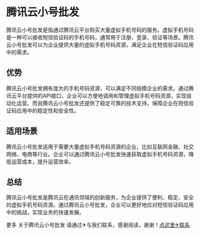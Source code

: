 # 腾讯云小号批发

腾讯云小号批发是指通过腾讯云平台购买大量虚拟手机号码的服务。虚拟手机号码是一种可以接收短信验证码的手机号码，通常用于注册、登录、验证等场景。腾讯云小号批发可以为企业提供大量的虚拟手机号码资源，满足企业在短信验证码应用中的需求。

## 优势

腾讯云小号批发拥有庞大的手机号码资源，可以满足不同规模企业的需求。通过腾讯云平台提供的API接口，企业可以方便地调用和管理虚拟手机号码资源，实现自动化运营。而且腾讯云小号批发还提供了稳定可靠的技术支持，保障企业在短信验证码应用中的稳定性和安全性。

## 适用场景

腾讯云小号批发适用于需要大量虚拟手机号码资源的企业，比如互联网金融、社交网络、电商等行业。企业可以通过腾讯云小号批发快速获取虚拟手机号码资源，降低运营成本，提升运营效率。

## 总结

腾讯云小号批发是腾讯云在通讯领域的创新服务，为企业提供了便利、稳定、安全的虚拟手机号码资源。通过腾讯云小号批发，企业可以更好地应对短信验证码应用中的挑战，实现业务的快速发展。

更多 关于腾讯云小号批发 请通过✈与我们联系，感谢阅读，谢谢！[点这里✈联系](https://w.k02.cc)